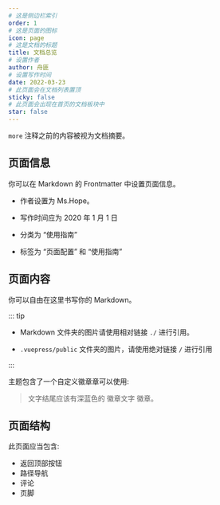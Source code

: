 ```yaml
---
# 这是侧边栏索引
order: 1
# 这是页面的图标
icon: page
# 这是文档的标题
title: 文档总览
# 设置作者
author: 舟匪
# 设置写作时间
date: 2022-03-23
# 此页面会在文档列表置顶
sticky: false
# 此页面会出现在首页的文档板块中
star: false
---
```


`more` 注释之前的内容被视为文档摘要。

<!-- more -->

## 页面信息

你可以在 Markdown 的 Frontmatter 中设置页面信息。

- 作者设置为 Ms.Hope。

- 写作时间应为 2020 年 1 月 1 日

- 分类为 “使用指南”

- 标签为 “页面配置” 和 “使用指南”

## 页面内容

你可以自由在这里书写你的 Markdown。

::: tip

- Markdown 文件夹的图片请使用相对链接 `./` 进行引用。

- `.vuepress/public` 文件夹的图片，请使用绝对链接 `/` 进行引用

:::

主题包含了一个自定义徽章章可以使用:

> 文字结尾应该有深蓝色的 徽章文字 徽章。 <Badge text="徽章文字" color="#242378" />

## 页面结构

此页面应当包含:

- 返回顶部按钮
- 路径导航
- 评论
- 页脚
